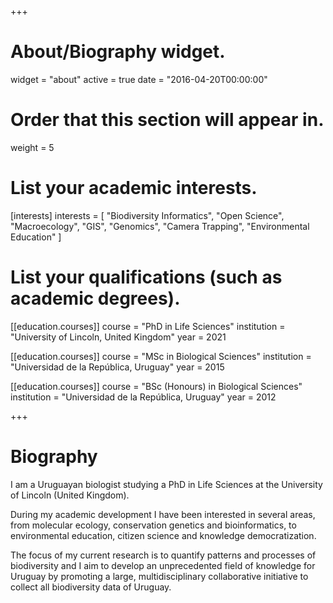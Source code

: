 +++
# About/Biography widget.
widget = "about"
active = true
date = "2016-04-20T00:00:00"

# Order that this section will appear in.
weight = 5

# List your academic interests.
[interests]
  interests = [
    "Biodiversity Informatics",
	"Open Science",
    "Macroecology",
    "GIS",
    "Genomics",
    "Camera Trapping",
    "Environmental Education"
  ]

# List your qualifications (such as academic degrees).
[[education.courses]]
  course = "PhD in Life Sciences"
  institution = "University of Lincoln, United Kingdom"
  year = 2021

[[education.courses]]
  course = "MSc in Biological Sciences"
  institution = "Universidad de la República, Uruguay"
  year = 2015

[[education.courses]]
  course = "BSc (Honours) in Biological Sciences"
  institution = "Universidad de la República, Uruguay"
  year = 2012
 
+++

# Biography

I am a Uruguayan biologist studying a PhD in Life Sciences at the University of Lincoln (United Kingdom). 

During my academic development I have been interested in several areas, from molecular ecology, conservation genetics and bioinformatics, to environmental education, citizen science and knowledge democratization. 

The focus of my current research is to quantify patterns and processes of biodiversity and I aim to develop an unprecedented field of knowledge for Uruguay by promoting a large, multidisciplinary collaborative initiative to collect all biodiversity data of Uruguay. 

